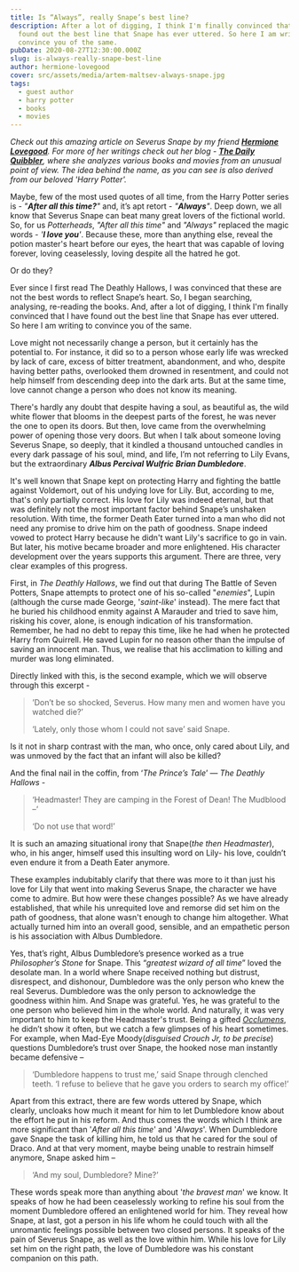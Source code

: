```yaml
---
title: Is “Always”, really Snape’s best line?
description: After a lot of digging, I think I'm finally convinced that I have
  found out the best line that Snape has ever uttered. So here I am writing to
  convince you of the same.
pubDate: 2020-08-27T12:30:00.000Z
slug: is-always-really-snape-best-line
author: hermione-lovegood
cover: src/assets/media/artem-maltsev-always-snape.jpg
tags:
  - guest author
  - harry potter
  - books
  - movies
---
```

_Check out this amazing article on Severus Snape by my friend **[Hermione Lovegood](mailto:hermionelovegood@gmail.com)**. For more of her writings check out her blog - **[The Daily Quibbler](https://dailyquibbler.com)**, where she analyzes various books and movies from an unusual point of view. The idea behind the name, as you can see is also derived from our beloved 'Harry Potter'._

Maybe, few of the most used quotes of all time, from the Harry Potter series is - _"**After all this time?**"_ and, it’s apt retort - _"**Always**"_. Deep down, we all know that Severus Snape can beat many great lovers of the fictional world. So, for us _Potterheads_, _"After all this time"_ and _"Always"_ replaced the magic words - _'**I love you**'_. Because these, more than anything else, reveal the potion master's heart before our eyes, the heart that was capable of loving forever, loving ceaselessly, loving despite all the hatred he got.

Or do they?

Ever since I first read The Deathly Hallows, I was convinced that these are not the best words to reflect Snape’s heart. So, I began searching, analysing, re-reading the books. And, after a lot of digging, I think I'm finally convinced that I have found out the best line that Snape has ever uttered. So here I am writing to convince you of the same.

Love might not necessarily change a person, but it certainly has the potential to. For instance, it did so to a person whose early life was wrecked by lack of care, excess of bitter treatment, abandonment, and who, despite having better paths, overlooked them drowned in resentment, and could not help himself from descending deep into the dark arts. But at the same time, love cannot change a person who does not know its meaning.

There's hardly any doubt that despite having a soul, as beautiful as, the wild white flower that blooms in the deepest parts of the forest, he was never the one to open its doors. But then, love came from the overwhelming power of opening those very doors. But when I talk about someone loving Severus Snape, so deeply, that it kindled a thousand untouched candles in every dark passage of his soul, mind, and life, I’m not referring to Lily Evans, but the extraordinary _**Albus Percival Wulfric Brian Dumbledore**_.

It's well known that Snape kept on protecting Harry and fighting the battle against Voldemort, out of his undying love for Lily. But, according to me, that's only partially correct. His love for Lily was indeed eternal, but that was definitely not the most important factor behind Snape’s unshaken resolution. With time, the former Death Eater turned into a man who did not need any promise to drive him on the path of goodness. Snape indeed vowed to protect Harry because he didn't want Lily's sacrifice to go in vain. But later, his motive became broader and more enlightened. His character development over the years supports this argument. There are three, very clear examples of this progress.

First, in _The Deathly Hallows_, we find out that during The Battle of Seven Potters, Snape attempts to protect one of his so-called "_enemies_", Lupin (although the curse made George, '_saint-like_' instead). The mere fact that he buried his childhood enmity against A Marauder and tried to save him, risking his cover, alone, is enough indication of his transformation. Remember, he had no debt to repay this time, like he had when he protected Harry from Quirrell. He saved Lupin for no reason other than the impulse of saving an innocent man. Thus, we realise that his acclimation to killing and murder was long eliminated.

Directly linked with this, is the second example, which we will observe through this excerpt -

> ’Don’t be so shocked, Severus. How many men and women have you watched die?’
>
> ‘Lately, only those whom I could not save’ said Snape.

Is it not in sharp contrast with the man, who once, only cared about Lily, and was unmoved by the fact that an infant will also be killed?

And the final nail in the coffin, from ‘_The Prince’s Tale_’ — _The Deathly Hallows_ -

> ‘Headmaster! They are camping in the Forest of Dean! The Mudblood –‘
>
> ‘Do not use that word!’

It is such an amazing situational irony that Snape(_the then Headmaster_), who, in his anger, himself used this insulting word on Lily- his love, couldn’t even endure it from a Death Eater anymore.

These examples indubitably clarify that there was more to it than just his love for Lily that went into making Severus Snape, the character we have come to admire. But how were these changes possible? As we have already established, that while his unrequited love and remorse did set him on the path of goodness, that alone wasn't enough to change him altogether. What actually turned him into an overall good, sensible, and an empathetic person is his association with Albus Dumbledore.

Yes, that’s right, Albus Dumbledore’s presence worked as a true _Philosopher’s Stone_ for Snape. This “_greatest wizard of all time_” loved the desolate man. In a world where Snape received nothing but distrust, disrespect, and dishonour, Dumbledore was the only person who knew the real Severus. Dumbledore was the only person to acknowledge the goodness within him. And Snape was grateful. Yes, he was grateful to the one person who believed him in the whole world. And naturally, it was very important to him to keep the Headmaster's trust. Being a gifted _[Occlumens](https://www.hp-lexicon.org/thing/occlumens/)_, he didn’t show it often, but we catch a few glimpses of his heart sometimes. For example, when Mad-Eye Moody(_disguised Crouch Jr, to be precise_) questions Dumbledore’s trust over Snape, the hooked nose man instantly became defensive –

> ‘Dumbledore happens to trust me,’ said Snape through clenched teeth. ‘I refuse to believe that he gave you orders to search my office!’

Apart from this extract, there are few words uttered by Snape, which clearly, uncloaks how much it meant for him to let Dumbledore know about the effort he put in his reform. And thus comes the words which I think are more significant than '_After all this time_' and '_Always_'. When Dumbledore gave Snape the task of killing him, he told us that he cared for the soul of Draco. And at that very moment, maybe being unable to restrain himself anymore, Snape asked him –

> ‘And my soul, Dumbledore? Mine?’

These words speak more than anything about '_the bravest man_' we know. It speaks of how he had been ceaselessly working to refine his soul from the moment Dumbledore offered an enlightened world for him. They reveal how Snape, at last, got a person in his life whom he could touch with all the unromantic feelings possible between two closed persons. It speaks of the pain of Severus Snape, as well as the love within him. While his love for Lily set him on the right path, the love of Dumbledore was his constant companion on this path.
